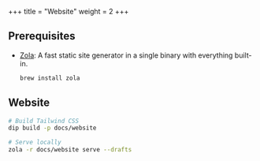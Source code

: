+++
title = "Website"
weight = 2
+++

## Prerequisites
- [Zola](https://github.com/getzola/zola): A fast static site generator in a single binary with everything built-in.
  ```sh
  brew install zola
  ```

## Website

```sh
# Build Tailwind CSS
dip build -p docs/website

# Serve locally
zola -r docs/website serve --drafts
```
